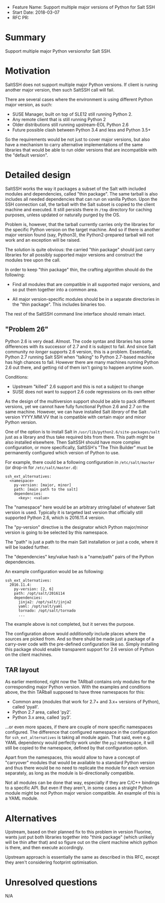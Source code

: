 - Feature Name: Support multiple major versions of Python for Salt SSH
- Start Date: 2018-03-07
- RFC PR:

# Summary
[summary]: #summary

Support multiple major Python versionsfor Salt SSH.

# Motivation
[motivation]: #motivation

SaltSSH does not support multiple major Python versions. If client is
runing another major version, then such SaltSSH call will fail.

There are several cases where the environment is using different
Python major version, as such:

- SUSE Manager, built on top of SLE12 still running Python 2.
- Any remote client that is still running Python 2
- Older distributions still running upstream-EOL Python 2.6
- Future possible clash between Python 3.4 and less and Python 3.5+

So the requirements would be not just to cover major versions, but
also have a mechanism to carry alternative implementations of the same
libraries that would be able to run older versions that are
incompatible with the "default version".

# Detailed design
[design]: #detailed-design

SaltSSH works the way it packages a subset of the Salt with included
modules and dependencies, called "thin package". The same tarball is also
includes all needed dependencies that can run on vanilla Python. Upon the SSH
connection call, the tarball with the Salt subset is copied to the
client machine and executed. It still persists there in `/tmp`
directory for caching purposes, unless updated or naturally purged by
the OS.

Problem is, however, that the tarball currently carries only the
libraries for the specific Python version on the target machine. And
so if there is another major version found (say, Python3), the
Python2-prepared tarball will not work and an exception will be
raised.

The solution is quite obvious: the carried "thin package" should just
carry libraries for all possibly supported major versions and
construct the modules tree upon the call.

In order to keep "thin package" thin, the crafting algorithm should do
the following:

- Find all modules that are compatible in all supported major
  versions, and so put them together into a common area.

- All major version-specific modules should be in a separate
  directories in the "thin package". This includes binaries too.

The rest of the SaltSSH command line interface should remain intact.

## "Problem 26"

Python 2.6 is very dead. Almost. The code syntax and libraries has some
differences with its successor of 2.7 and it is subject to fail. And
since Salt community _no longer_ supports 2.6 version, this is a
problem. Essentially, Python 2.7 running Salt SSH when "talking" to
Python 2.7-based machine has high chances to fail. However there are
many machines running Python 2.6 out there, and getting rid of them
isn't going to happen anytime soon.

Conditions:

- Upstream "killed" 2.6 support and this is not a subject to change
- SUSE does not want to support 2.6 code regressions on its own either

As the design of the multiversion support should be able to pack
different versions, yet we cannot have fully functional Python 2.6 and
2.7 on the same machine. However, we can have installed Salt _library_
of the Salt version YYYY.MM.VV that is compatible with certain major
and minor Python version.

One of the option is to install Salt in
`/usr/lib/python2.6/site-packages/salt` just as a library and thus
take required bits from there. This path might be also installed
elsewhere. Then SaltSSH should have more complex configuration, or
more specifically, SaltSSH's "The Thin Builder" must be permanently
configured which version of Python to use.

For example, there could be a following configuration in
`/etc/salt/master` (or drop-in for `/etc/salt/master.d`):

```
ssh_ext_alternatives:
  <namespace>
    py-version: [major, minor]
    path: [main path to the salt]
    dependencies:
	  <key>: <value>
```

The "namespace" here would be an arbitrary string/label of whatever
Salt version is used. Typically it is targeted last version that
officially still supported Python 2.6, which is 2016.11.4 version.

The "py-version" directive is the designator which Python major/minor
version is going to be selected by this namespace.

The "path" is just a path to the main Salt installation or just a
code, where it will be loaded further.

The "dependencies" key/value hash is a "name/path" pairs of the Python
dependencies.

An example configuration would be as following:

```
ssh_ext_alternatives:
  2016.11.4:
    py-version: [2, 6]
    path: /opt/salt/2016114
    dependencies:
	  jinja2: /opt/salt/jinja2
	  yaml: /opt/salt/yaml
      tornado: /opt/salt/tornado
	  ...
```

The example above is not completed, but it serves the purpose.

The configuration above would _additionally_ include places where the
sources are picked from. And so there shuld be made just a package of
a carry-over code with the pre-defined configuration like so. Simply
installing this package should enable transparent support for 2.6
version of Python on the client machines.

## TAR layout

As earlier mentioned, right now the TARball contains only modules for
the corresponding major Python version. With the examples and
conditions above, the thin TARball supposed to have three namespaces for
this:

- Common area (modules that work for 2.7+ and 3.x+ versions of
  Python), called 'pyall'.
- Python 2.7 area, called 'py2'.
- Python 3.x area, called 'py3'.

...or even more spaces, if there are couple of more specific
namespaces configured. The difference that configured namespace in the
configuration for `ssh_ext_alternatives` is taking all module
again. That said, even e.g. YAML dependency would perfectly work under
the `py2` namespace, it will still be copied to the namespace, defined
by that configuration option.

Apart from the namespaces, this would allow to have a concept of
"carryover" modules that would be available to a standard Python
version and thus there would be no need to replicate the module for
each version separately, as long as the module is bi-directionally
compatible.

Not all modules can be done that way, especially if they are C/C++
bindings to a specific API. But even if they aren't, in some cases a
straight Python module might be not Python major version
compatible. An example of this is a YAML module.


# Alternatives
[alternatives]: #alternatives

Upstream, based on their planned fix to this problem in version
Fluorine, wants just put both libraries together into "think package"
(which unlikely will be thin after that) and so figure out on the
client machine which python is there, and then execute accordingly.

Upstream approach is essentially the same as described in this RFC,
except they aren't considering footprint optimisation.

# Unresolved questions
[unresolved]: #unresolved-questions

N/A

